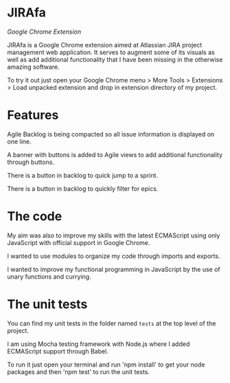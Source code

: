 # JIRAfa
*Google Chrome Extension*

JIRAfa is a Google Chrome extension aimed at Atlassian JIRA
project management web application. It serves to augment some
of its visuals as well as add additional functionality that
I have been missing in the otherwise amazing software.

To try it out just open your Google Chrome menu > More Tools >
Extensions > Load unpacked extension and drop in extension
directory of my project.

# Features

Agile Backlog is being compacted so all issue information
is displayed on one line.

A banner with buttons is added to Agile views to add additional
functionality through buttons.

There is a button in backlog to quick jump to a sprint.

There is a button in backlog to quickly filter for epics.

# The code

My aim was also to improve my skills with the latest ECMAScript
using only JavaScript with official support in Google
Chrome.

I wanted to use modules to organize my code through imports
and exports.

I wanted to improve my functional programming in JavaScript
by the use of unary functions and currying.

# The unit tests

You can find my unit tests in the folder named `tests` at
the top level of the project.

I am using Mocha testing framework with Node.js where I added
ECMAScript support through Babel.

To run it just open your terminal and run 'npm install'
to get your node packages and then 'npm test' to run the
unit tests.